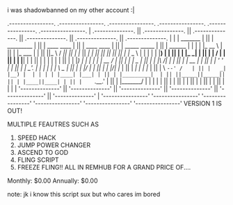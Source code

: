 i was shadowbanned on my other account :|

 .----------------.  .----------------.  .----------------.  .----------------.  .----------------.  .----------------. 
| .--------------. || .--------------. || .--------------. || .--------------. || .--------------. || .--------------. |
| |  _______     | || |  _________   | || | ____    ____ | || |  ____  ____  | || | _____  _____ | || |   ______     | |
| | |_   __ \    | || | |_   ___  |  | || ||_   \  /   _|| || | |_   ||   _| | || ||_   _||_   _|| || |  |_   _ \    | |
| |   | |__) |   | || |   | |_  \_|  | || |  |   \/   |  | || |   | |__| |   | || |  | |    | |  | || |    | |_) |   | |
| |   |  __ /    | || |   |  _|  _   | || |  | |\  /| |  | || |   |  __  |   | || |  | '    ' |  | || |    |  __'.   | |
| |  _| |  \ \_  | || |  _| |___/ |  | || | _| |_\/_| |_ | || |  _| |  | |_  | || |   \ `--' /   | || |   _| |__) |  | |
| | |____| |___| | || | |_________|  | || ||_____||_____|| || | |____||____| | || |    `.__.'    | || |  |_______/   | |
| |              | || |              | || |              | || |              | || |              | || |              | |
| '--------------' || '--------------' || '--------------' || '--------------' || '--------------' || '--------------' |
 '----------------'  '----------------'  '----------------'  '----------------'  '----------------'  '----------------' 
 VERSION 1 IS OUT!

 MULTIPLE FEAUTRES SUCH AS

 1. SPEED HACK
 2. JUMP POWER CHANGER
 3. ASCEND TO GOD
 4. FLING SCRIPT
 5. FREEZE FLING!!
ALL IN REMHUB FOR A GRAND PRICE OF....

Monthly: $0.00
Annually: $0.00

note: jk i know this script sux but who cares im bored

